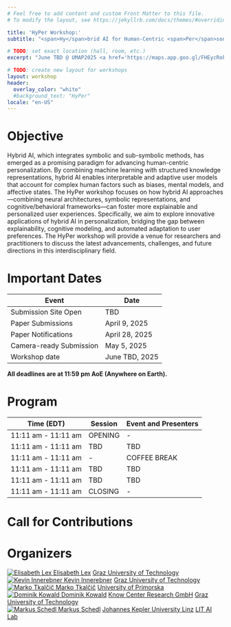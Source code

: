 ```yaml
---
# Feel free to add content and custom Front Matter to this file.
# To modify the layout, see https://jekyllrb.com/docs/themes/#overriding-theme-defaults

title: 'HyPer Workshop:'
subtitle: "<span>Hy</span>brid AI for Human-Centric <span>Per</span>sonalization"

# TODO: set exact location (hall, room, etc.)
excerpt: "June TBD @ UMAP2025 <a href='https://maps.app.goo.gl/FHEycRok827LTcJh8'>Verizon Executive Education Center</a>"

# TODO: create new layout for workshops
layout: workshop
header:
  overlay_color: "white"
  #background_text: "HyPer"
locale: "en-US"
---
```


# Objective

Hybrid AI, which integrates symbolic and sub-symbolic methods, has emerged as a promising paradigm for advancing human-centric personalization. By combining machine learning with structured knowledge representations, hybrid AI enables interpretable and adaptive user models that account for complex human factors such as biases, mental models, and affective states. 
The HyPer workshop focuses on how hybrid AI approaches—combining neural architectures, symbolic representations, and cognitive/behavioral frameworks—can foster more explainable and personalized user experiences. Specifically, we aim to explore innovative applications of hybrid AI in personalization, bridging the gap between explainability, cognitive modeling, and automated adaptation to user preferences. The HyPer workshop will provide a venue for researchers and practitioners to discuss the latest advancements, challenges, and future directions in this interdisciplinary field.

# Important Dates

<table>
  <thead>
    <tr>
      <th>Event</th>
      <th>Date</th>
    </tr>
  </thead>
  <tbody>
    <tr>
      <td>Submission Site Open</td>
      <td>TBD</td>
    </tr>
    <tr>
      <td>Paper Submissions</td>
      <td>April 9, 2025</td>
    </tr>
    <tr>
      <td>Paper Notifications</td>
      <td>April 28, 2025</td>
    </tr>
    <tr>
      <td>Camera-ready Submission</td>
      <td>May 5, 2025</td>
    </tr>
    <tr>
      <td>Workshop date</td>
      <td>June TBD, 2025</td>
    </tr>
  </tbody>
</table>

**All deadlines are at 11:59 pm AoE (Anywhere on Earth).**


# Program

<table>
  <thead>
    <tr>
      <th>Time (EDT)</th>
      <th>Session</th>
      <th>Event and Presenters</th>
    </tr>
  </thead>
  <tbody>
    <tr class="special">
      <td>11:11 am - 11:11 am</td>
      <td>OPENING</td>
      <td>-</td>
    </tr>
    <tr class="presentation">
      <td>11:11 am - 11:11 am</td>
      <td>TBD</td>
      <td>TBD</td>
    </tr>
    <tr class="break">
      <td>11:11 am - 11:11 am</td>
      <td>-</td>
      <td>COFFEE BREAK</td>
    </tr>
    <tr class="presentation">
      <td>11:11 am - 11:11 am</td>
      <td>TBD</td>
      <td>TBD</td>
    </tr>
    <tr class="other">
      <td>11:11 am - 11:11 am</td>
      <td>TBD</td>
      <td>TBD</td>
    </tr>
    <tr class="special">
      <td>11:11 am - 11:11 am</td>
      <td>CLOSING</td>
      <td>-</td>
    </tr>
  </tbody>
</table>


# Call for Contributions

# Organizers

<!-- NOTE: images should be resized to be ~200x200px to reduce load time -->
<div class="image_collection">
  <div class="image_with_text">
    <a href="https://elisabethlex.info/">
      <img src="{{ '/assets/images/organizers/elisabeth-lex.jpg' | relative_url }}" alt="Elisabeth Lex" title="Elisabeth Lex">
    </a>
    <a href="https://elisabethlex.info/" class="image_title">Elisabeth Lex</a>
    <a href="https://www.tugraz.at/institute/hcc/research/research-groups/ai-for-society">Graz University of Technology</a>
  </div>
  <div class="image_with_text">
    <a href="https://kev-inn.github.io/">
      <img src="{{ '/assets/images/organizers/kevin-innerebner.jpg' | relative_url }}" alt="Kevin Innerebner" title="Kevin Innerebner">
    </a>
    <a href="https://kev-inn.github.io/" class="image_title">Kevin Innerebner</a>
    <a href="https://www.tugraz.at/institute/hcc/research/research-groups/ai-for-society">Graz University of Technology</a>
  </div>
  <div class="image_with_text">
    <a href="https://markotkalcic.com/">
      <img src="{{ '/assets/images/organizers/marko-tkalcic.jpg' | relative_url }}" alt="Marko Tkalčič" title="Marko Tkalčič">
    </a>
    <a href="https://markotkalcic.com/" class="image_title">Marko Tkalčič</a>
    <a href="https://www.famnit.upr.si/en/">University of Primorska</a>
  </div>
  <div class="image_with_text">
    <a href="https://domkowald.github.io/">
      <img src="{{ '/assets/images/organizers/dominik-kowald.jpg' | relative_url }}" alt="Dominik Kowald" title="Dominik Kowald">
    </a>
    <a href="https://domkowald.github.io/" class="image_title">Dominik Kowald</a>
    <a href="https://www.know-center.at/en/research/research-at-the-know-center/fair-ai/">Know Center Research GmbH</a>
    <!--TODO: Change to TU Graz group link, once fixed (https://www.tugraz.at/institute/isds/research/research-groups/fair-ai) -->
    <a href="https://www.tugraz.at/institute/hcc/home">Graz University of Technology</a>
  </div>
  <div class="image_with_text">
    <a href="http://www.mschedl.eu/">
      <img src="{{ '/assets/images/organizers/markus-schedl.jpg' | relative_url }}" alt="Markus Schedl" title="Markus Schedl">
    </a>
    <a href="http://www.mschedl.eu/" class="image_title">Markus Schedl</a>
    <a href="https://www.jku.at/en/institute-of-computational-perception/">Johannes Kepler University Linz</a>
    <a href="https://www.jku.at/en/lit-artificial-intelligence-lab/">LIT AI Lab</a>
  </div>

</div>
